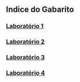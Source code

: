 ﻿## Indice do Gabarito

### [Laboratório 1](./src/gabarito/laboratorio1)
### [Laboratório 2]()
### [Laboratório 3]()
### [Laboratório 4]()
